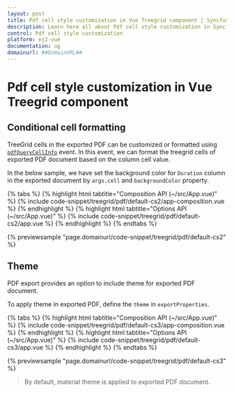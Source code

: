 ```yaml
---
layout: post
title: Pdf cell style customization in Vue Treegrid component | Syncfusion
description: Learn here all about Pdf cell style customization in Syncfusion Vue Treegrid component of Syncfusion Essential JS 2 and more.
control: Pdf cell style customization 
platform: ej2-vue
documentation: ug
domainurl: ##DomainURL##
---
```


# Pdf cell style customization in Vue Treegrid component

## Conditional cell formatting

TreeGrid cells in the exported PDF can be customized or formatted using [`pdfQueryCellInfo`](https://ej2.syncfusion.com/vue/documentation/api/treegrid#pdfQueryCellInfo) event. In this event, we can format the treegrid cells of exported PDF document based on the column cell value.

In the below sample, we have set the background color for `Duration` column in the exported document by `args.cell` and `backgroundColor` property.

{% tabs %}
{% highlight html tabtitle="Composition API (~/src/App.vue)" %}
{% include code-snippet/treegrid/pdf/default-cs2/app-composition.vue %}
{% endhighlight %}
{% highlight html tabtitle="Options API (~/src/App.vue)" %}
{% include code-snippet/treegrid/pdf/default-cs2/app.vue %}
{% endhighlight %}
{% endtabs %}
        
{% previewsample "page.domainurl/code-snippet/treegrid/pdf/default-cs2" %}

## Theme

PDF export provides an option to include theme for exported PDF document.

To apply theme in exported PDF, define the `theme` in `exportProperties`.

{% tabs %}
{% highlight html tabtitle="Composition API (~/src/App.vue)" %}
{% include code-snippet/treegrid/pdf/default-cs3/app-composition.vue %}
{% endhighlight %}
{% highlight html tabtitle="Options API (~/src/App.vue)" %}
{% include code-snippet/treegrid/pdf/default-cs3/app.vue %}
{% endhighlight %}
{% endtabs %}
        
{% previewsample "page.domainurl/code-snippet/treegrid/pdf/default-cs3" %}

> By default, material theme is applied to exported PDF document.